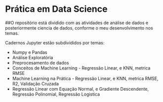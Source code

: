 # Prática em Data Science

##O repositório está dividido com as atividades de análise de dados e posteriormente ciencia de dados, conforme o meu desenvolvimento nos temas.

Cadernos Jupyter estão subdivididos por temas:
  - Numpy e Pandas
  - Análise Exploratória
  - Preprocesamento de dados
  - Conceitos de Machine Learning - Regressão Linear, e KNN, metrica RMSE
  - Machine Learning na Prática - Regressão Linear, e KNN, metrica RMSE, R2, Validação Cruzada
  - Regressão Linear com Equação Normal, e Gradiente Descendente, Regressão Polinomial, Regressão Logistica
